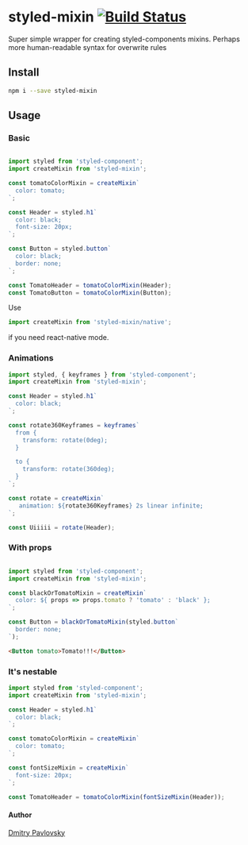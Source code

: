 # styled-mixin [![Build Status](https://travis-ci.org/dimapaloskin/styled-mixin.svg?branch=master)](https://travis-ci.org/dimapaloskin/styled-mixin)

Super simple wrapper for creating styled-components mixins.
Perhaps more human-readable syntax for overwrite rules

## Install

```bash
npm i --save styled-mixin
```

## Usage

### Basic

```js

import styled from 'styled-component';
import createMixin from 'styled-mixin';

const tomatoColorMixin = createMixin`
  color: tomato;
`;

const Header = styled.h1`
  color: black;
  font-size: 20px;
`;

const Button = styled.button`
  color: black;
  border: none;
`;

const TomatoHeader = tomatoColorMixin(Header);
const TomatoButton = tomatoColorMixin(Button);
```

Use 
```js
import createMixin from 'styled-mixin/native';
``` 
if you need react-native mode.

### Animations

```js
import styled, { keyframes } from 'styled-component';
import createMixin from 'styled-mixin';

const Header = styled.h1`
  color: black;
`;

const rotate360Keyframes = keyframes`
  from {
    transform: rotate(0deg);
  }

  to {
    transform: rotate(360deg);
  }
`;

const rotate = createMixin`
   animation: ${rotate360Keyframes} 2s linear infinite;
`;

const Uiiiii = rotate(Header);

```

### With props

```js

import styled from 'styled-component';
import createMixin from 'styled-mixin';

const blackOrTomatoMixin = createMixin`
  color: ${ props => props.tomato ? 'tomato' : 'black' };
`;

const Button = blackOrTomatoMixin(styled.button`
  border: none;
`);
```

```html
<Button tomato>Tomato!!!</Button>
```

### It's nestable

```js
import styled from 'styled-component';
import createMixin from 'styled-mixin';

const Header = styled.h1`
  color: black;
`;

const tomatoColorMixin = createMixin`
  color: tomato;
`;

const fontSizeMixin = createMixin`
  font-size: 20px;
`;

const TomatoHeader = tomatoColorMixin(fontSizeMixin(Header));
```

#### Author
[Dmitry Pavlovsky](http://palosk.in)
